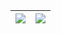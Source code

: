 | <a><img align="center" src="https://github-readme-stats-git-masterrstaa-rickstaa.vercel.app/api?username=jejunely&show_icons=true&include_all_commits=false&theme=transparent&count_private=true&hide_border=true"/></a> | <a><img align="center" src="https://github-readme-stats-git-masterrstaa-rickstaa.vercel.app/api/top-langs/?username=jejunely&&hide=html,css,go,javascript&layout=compact&theme=buefy&hide_border=true" /></a> |
| ------------- | ------------- |

<!--
**ProgramMonkeyquan/ProgramMonkeyquan** is a ✨ _special_ ✨ repository because its `README.md` (this file) appears on your GitHub profile.

Here are some ideas to get you started:

- 🔭 I’m currently working on ...
- 🌱 I’m currently learning ...
- 👯 I’m looking to collaborate on ...
- 🤔 I’m looking for help with ...
- 💬 Ask me about ...
- 📫 How to reach me: ...
- 😄 Pronouns: ...
- ⚡ Fun fact: ...
-->
